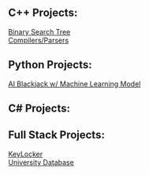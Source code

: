 <meta http-equiv='cache-control' content='no-cache'> 
<meta http-equiv='expires' content='0'> 
<meta http-equiv='pragma' content='no-cache'>



<h2>C++ Projects:</h2>
<a href="https://github.com/JacobH123/Binary-Tree"> Binary Search Tree </a> <br>
<a href="https://github.com/JacobH123/Compilers-Parsers"> Compilers/Parsers </a> <br>


<h2>Python Projects:</h2>
   

<a href="https://github.com/JacobH123/AIBlackJack"> AI Blackjack w/ Machine Learning Model</a>

<h2>C# Projects:</h2>



<h2>Full Stack Projects:</h2>

<a href="https://github.com/JacobH123/KeyLocker-Web"> KeyLocker </a>  <br> 
<a href="https://github.com/elin525/Database_Application"> University Database </a>


